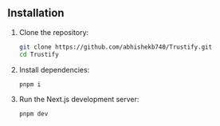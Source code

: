 ## Installation

1. Clone the repository:
   ```bash
   git clone https://github.com/abhishekb740/Trustify.git
   cd Trustify
   ```
2. Install dependencies:
   ```bash
   pnpm i
   ```

3. Run the Next.js development server:
   ```bash
   pnpm dev
   ```
